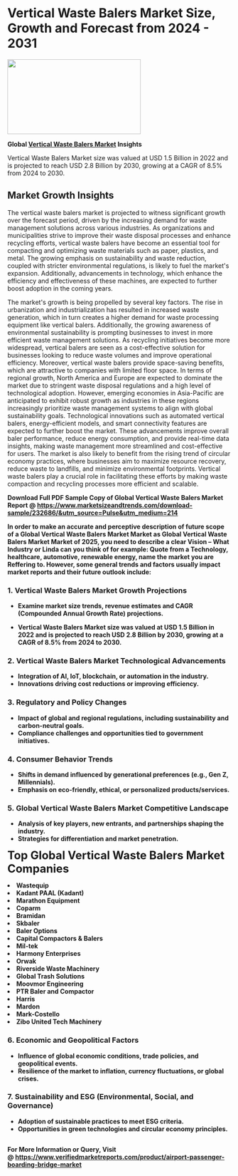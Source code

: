 <H1>Vertical Waste Balers Market Size, Growth and Forecast from 2024 - 2031</H1><img class="aligncenter size-medium wp-image-584254" src="https://thirdeyenews.in/wp-content/uploads/2024/09/Global-Market-Research-300x168.jpeg" alt="" width="300" height="168" /><p><strong>Global&nbsp;<a href="https://www.marketsizeandtrends.com/download-sample/232686/&amp;utm_source=Pulse&amp;utm_medium=214">Vertical Waste Balers Market</a> Insights</strong></p><p>Vertical Waste Balers Market size was valued at USD 1.5 Billion in 2022 and is projected to reach USD 2.8 Billion by 2030, growing at a CAGR of 8.5% from 2024 to 2030.</p><p><h2>Market Growth Insights</h2> <p>The vertical waste balers market is projected to witness significant growth over the forecast period, driven by the increasing demand for waste management solutions across various industries. As organizations and municipalities strive to improve their waste disposal processes and enhance recycling efforts, vertical waste balers have become an essential tool for compacting and optimizing waste materials such as paper, plastics, and metal. The growing emphasis on sustainability and waste reduction, coupled with stricter environmental regulations, is likely to fuel the market's expansion. Additionally, advancements in technology, which enhance the efficiency and effectiveness of these machines, are expected to further boost adoption in the coming years.</p> <p><strong></strong></p> <p>The market's growth is being propelled by several key factors. The rise in urbanization and industrialization has resulted in increased waste generation, which in turn creates a higher demand for waste processing equipment like vertical balers. Additionally, the growing awareness of environmental sustainability is prompting businesses to invest in more efficient waste management solutions. As recycling initiatives become more widespread, vertical balers are seen as a cost-effective solution for businesses looking to reduce waste volumes and improve operational efficiency. Moreover, vertical waste balers provide space-saving benefits, which are attractive to companies with limited floor space. In terms of regional growth, North America and Europe are expected to dominate the market due to stringent waste disposal regulations and a high level of technological adoption. However, emerging economies in Asia-Pacific are anticipated to exhibit robust growth as industries in these regions increasingly prioritize waste management systems to align with global sustainability goals. Technological innovations such as automated vertical balers, energy-efficient models, and smart connectivity features are expected to further boost the market. These advancements improve overall baler performance, reduce energy consumption, and provide real-time data insights, making waste management more streamlined and cost-effective for users. The market is also likely to benefit from the rising trend of circular economy practices, where businesses aim to maximize resource recovery, reduce waste to landfills, and minimize environmental footprints. Vertical waste balers play a crucial role in facilitating these efforts by making waste compaction and recycling processes more efficient and scalable.</p> <p><strong></p><p><span class=""><strong>Download Full PDF Sample Copy of Global Vertical Waste Balers Market Report</strong> @ <a href="https://www.marketsizeandtrends.com/download-sample/232686/&amp;utm_source=Pulse&amp;utm_medium=214" target="_blank">https://www.marketsizeandtrends.com/download-sample/232686/&amp;utm_source=Pulse&amp;utm_medium=214</a></span></p><p>In order to make an accurate and perceptive description of future scope of a Global&nbsp;Vertical Waste Balers Market Market as Global&nbsp;Vertical Waste Balers Market Market of 2025, you need to describe a clear Vision &ndash; What Industry or Linda can you think of for example: Quote from a Technology, healthcare, automotive, renewable energy, name the market you are Reffering to. However, some general trends and factors usually impact market reports and their future outlook include:</p><h3>1.&nbsp;<strong>Vertical Waste Balers Market Growth Projections</strong></h3><ul><li>Examine market size trends, revenue estimates and CAGR (Compounded Annual Growth Rate) projections.</li><li><p>Vertical Waste Balers Market size was valued at USD 1.5 Billion in 2022 and is projected to reach USD 2.8 Billion by 2030, growing at a CAGR of 8.5% from 2024 to 2030.</p></li></ul><h3>2.&nbsp;<strong>Vertical Waste Balers Market Technological Advancements</strong></h3><ul><li>Integration of AI, IoT, blockchain, or automation in the industry.</li><li>Innovations driving cost reductions or improving efficiency.</li></ul><h3>3.&nbsp;<strong>Regulatory and Policy Changes</strong></h3><ul><li>Impact of global and regional regulations, including sustainability and carbon-neutral goals.</li><li>Compliance challenges and opportunities tied to government initiatives.</li></ul><h3>4.&nbsp;<strong>Consumer Behavior Trends</strong></h3><ul><li>Shifts in demand influenced by generational preferences (e.g., Gen Z, Millennials).</li><li>Emphasis on eco-friendly, ethical, or personalized products/services.</li></ul><h3>5.&nbsp;<strong>Global Vertical Waste Balers Market Competitive Landscape</strong></h3><ul><li>Analysis of key players, new entrants, and partnerships shaping the industry.</li><li>Strategies for differentiation and market penetration.</li></ul><p data-pm-slice="1 1 []"><span style="color: inherit; font-family: inherit; font-size: 25px;">Top Global Vertical Waste Balers Market Companies</span></p><div class="" data-test-id=""><p><li>Wastequip</li><li> Kadant PAAL (Kadant)</li><li> Marathon Equipment</li><li> Coparm</li><li> Bramidan</li><li> Skbaler</li><li> Baler Options</li><li> Capital Compactors & Balers</li><li> Mil-tek</li><li> Harmony Enterprises</li><li> Orwak</li><li> Riverside Waste Machinery</li><li> Global Trash Solutions</li><li> Moovmor Engineering</li><li> PTR Baler and Compactor</li><li> Harris</li><li> Mardon</li><li> Mark-Costello</li><li> Zibo United Tech Machinery</li></p></div><h3>6.&nbsp;<strong>Economic and Geopolitical Factors</strong></h3><ul><li>Influence of global economic conditions, trade policies, and geopolitical events.</li><li>Resilience of the market to inflation, currency fluctuations, or global crises.</li></ul><h3>7.&nbsp;<strong>Sustainability and ESG (Environmental, Social, and Governance)</strong></h3><ul><li>Adoption of sustainable practices to meet ESG criteria.</li><li>Opportunities in green technologies and circular economy principles.</li></ul><h2><strong style="font-size: 14px;">For More Information or Query, Visit @&nbsp;</strong><a style="background-color: #ffffff; font-size: 14px;" href="https://www.marketsizeandtrends.com/report/vertical-waste-balers-market/" target="_blank">https://www.verifiedmarketreports.com/product/airport-passenger-boarding-bridge-market</a></h2>
